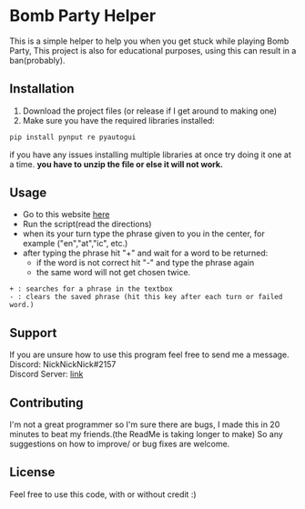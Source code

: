 # Bomb Party Helper
This is a simple helper to help you when you get stuck while playing Bomb Party, This project is also for educational purposes, using this can result in a ban(probably).

## Installation

1. Download the project files (or release if I get around to making one)
2. Make sure you have the required libraries installed:
```bash
pip install pynput re pyautogui
```
if you have any issues installing multiple libraries at once try doing it one at a time.
**you have to unzip the file or else it will not work.**

## Usage
 * Go to this website [here](https://JKLM.FUN)  
 * Run the script(read the directions)  
 * when its your turn type the phrase given to you in the center, for example ("en","at","ic", etc.)  
 * after typing the phrase hit "+" and wait for a word to be returned:  
     * if the word is not correct hit "-" and type the phrase again  
     * the same word will not get chosen twice.  
```
+ : searches for a phrase in the textbox
- : clears the saved phrase (hit this key after each turn or failed word.)
```
## Support
If you are unsure how to use this program feel free to send me a message.  
Discord: NickNickNick#2157  
Discord Server: [link](https://discord.gg/EwQ5HGP)

## Contributing

I'm not a great programmer so I'm sure there are bugs, I made this in 20 minutes to beat my friends.(the ReadMe is taking longer to make)
So any suggestions on how to improve/ or bug fixes are welcome.

## License
Feel free to use this code, with or without credit :)
